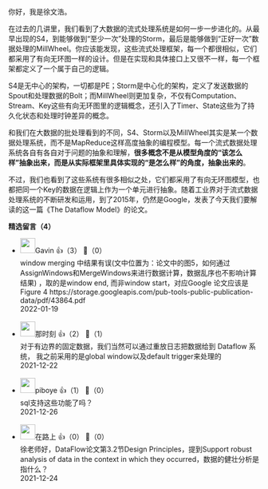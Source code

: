 你好，我是徐文浩。

在过去的几讲里，我们看到了大数据的流式处理系统是如何一步一步进化的。从最早出现的S4，到能够做到“至少一次”处理的Storm，最后是能够做到“正好一次”数据处理的MillWheel。你应该能发现，这些流式处理框架，每一个都很相似，它们都采用了有向无环图一样的设计。但是在实现和具体接口上又很不一样，每一个框架都定义了一个属于自己的逻辑。

S4是无中心的架构，一切都是PE；Storm是中心化的架构，定义了发送数据的Spout和处理数据的Bolt；而MillWheel则更加复杂，不仅有Computation、Stream、Key这些有向无环图里的逻辑概念，还引入了Timer、State这些为了持久化状态和处理时钟差异的概念。

和我们在大数据的批处理看到的不同，S4、Storm以及MillWheel其实是某一个数据处理系统，而不是MapReduce这样高度抽象的编程模型。每一个流式数据处理系统各自有各自对于问题的抽象和理解，**很多概念不是从模型角度的“该怎么样”抽象出来，而是从实际框架里具体实现的“是怎么样”的角度，抽象出来的**。

不过，我们也看到了这些系统有很多相似之处，它们都采用了有向无环图模型，也都把同一个Key的数据在逻辑上作为一个单元进行抽象。随着工业界对于流式数据处理系统的不断研发和运用，到了2015年，仍然是Google，发表了今天我们要解读的这一篇《The Dataflow Model》的论文。
<div><strong>精选留言（4）</strong></div><ul>
<li><img src="https://static001.geekbang.org/account/avatar/00/28/c0/fe/34a99a93.jpg" width="30px"><span>Gavin</span> 👍（3） 💬（0）<div>window merging 中结果有误(文中位置为：论文中的图5，如何通过AssignWindows和MergeWindows来进行数据计算，数据乱序也不影响计算结果) ，取的是window end, 而非window start，对应Google 论文应该是Figure 4
https:&#47;&#47;storage.googleapis.com&#47;pub-tools-public-publication-data&#47;pdf&#47;43864.pdf</div>2022-01-19</li><br/><li><img src="https://static001.geekbang.org/account/avatar/00/11/8f/cf/890f82d6.jpg" width="30px"><span>那时刻</span> 👍（2） 💬（1）<div>对于有边界的固定数据，我们当然可以通过重放日志把数据给到 Dataflow 系统， 我之前采用的是global window以及default trigger来处理的</div>2021-12-22</li><br/><li><img src="https://static001.geekbang.org/account/avatar/00/10/47/00/3202bdf0.jpg" width="30px"><span>piboye</span> 👍（1） 💬（0）<div>sql支持这些功能了吗？</div>2021-12-26</li><br/><li><img src="https://static001.geekbang.org/account/avatar/00/15/66/8f/02be926d.jpg" width="30px"><span>在路上</span> 👍（0） 💬（0）<div>徐老师好，DataFlow论文第3.2节Design Principles，提到Support robust analysis of data in the context in which they occurred，数据的健壮分析是指什么？</div>2021-12-24</li><br/>
</ul>